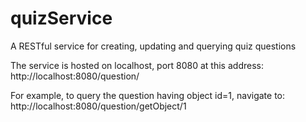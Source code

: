# quizService
A RESTful service for creating, updating and querying quiz questions

The service is hosted on localhost, port 8080 at this address:
http://localhost:8080/question/

For example, to query the question having object id=1, navigate to:
http://localhost:8080/question/getObject/1

